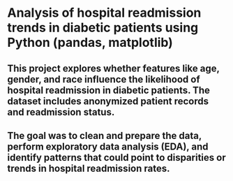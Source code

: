 # Analysis of hospital readmission trends in diabetic patients using Python (pandas, matplotlib)

## This project explores whether features like age, gender, and race influence the likelihood of hospital readmission in diabetic patients. The dataset includes anonymized patient records and readmission status.

## The goal was to clean and prepare the data, perform exploratory data analysis (EDA), and identify patterns that could point to disparities or trends in hospital readmission rates.

